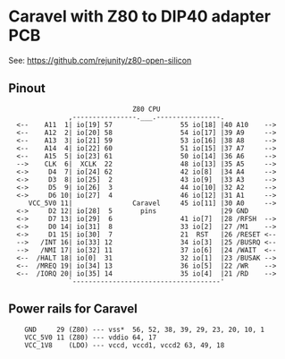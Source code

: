 # Caravel with Z80 to DIP40 adapter PCB

See: https://github.com/rejunity/z80-open-silicon

## Pinout

                                   Z80 CPU
                   ,----------------.___.----------------.
      <--    A11  1| io[19] 57                 55 io[18] |40 A10    -->
      <--    A12  2| io[20] 58                 54 io[17] |39 A9     -->
      <--    A13  3| io[21] 59                 53 io[16] |38 A8     -->
      <--    A14  4| io[22] 60                 51 io[15] |37 A7     -->
      <--    A15  5| io[23] 61                 50 io[14] |36 A6     -->
      -->    CLK  6|  XCLK  22                 48 io[13] |35 A5     -->
      <->     D4  7| io[24] 62                 42 io[8]  |34 A4     -->
      <->     D3  8| io[25]  2                 43 io[9]  |33 A3     -->
      <->     D5  9| io[26]  3                 44 io[10] |32 A2     -->
      <->     D6 10| io[27]  4                 46 io[12] |31 A1     -->
         VCC_5V0 11|               Caravel     45 io[11] |30 A0     -->
      <->     D2 12| io[28]  5       pins                |29 GND
      <->     D7 13| io[29]  6                 41 io[7]  |28 /RFSH  -->
      <->     D0 14| io[31]  8                 33 io[2]  |27 /M1    -->
      <->     D1 15| io[30]  7                 21  RST   |26 /RESET <--
      -->   /INT 16| io[33] 12                 34 io[3]  |25 /BUSRQ <--
      -->   /NMI 17| io[32] 11                 37 io[6]  |24 /WAIT  <--
      <--  /HALT 18| io[0]  31                 32 io[1]  |23 /BUSAK -->
      <--  /MREQ 19| io[34] 13                 36 io[5]  |22 /WR    -->
      <--  /IORQ 20| io[35] 14                 35 io[4]  |21 /RD    -->
                   `-------------------------------------'


## Power rails for Caravel
        GND     29 (Z80) --- vss*  56, 52, 38, 39, 29, 23, 20, 10, 1
        VCC_5V0 11 (Z80) --- vddio 64, 17
        VCC_1V8    (LDO) --- vccd, vccd1, vccd2 63, 49, 18
